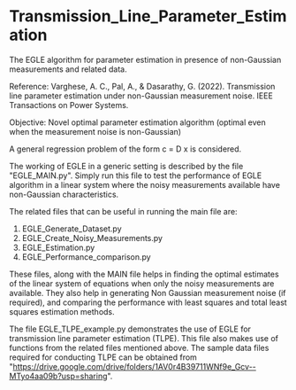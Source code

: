# Transmission_Line_Parameter_Estimation
The EGLE algorithm for parameter estimation in presence of non-Gaussian measurements and related data.

Reference: Varghese, A. C., Pal, A., & Dasarathy, G. (2022). Transmission line parameter estimation under non-Gaussian measurement noise. IEEE Transactions on Power Systems.

Objective: Novel optimal parameter estimation algorithm (optimal even when the measurement noise is non-Gaussian)

A general regression problem of the form c = D x is considered.

The working of EGLE in a generic setting is described by the file "EGLE_MAIN.py". Simply run this file to test the performance of EGLE algorithm in a linear system where the noisy measurements available have non-Gaussian characteristics.

The related files that can be useful in running the main file are:
1) EGLE_Generate_Dataset.py
2) EGLE_Create_Noisy_Measurements.py
3) EGLE_Estimation.py
4) EGLE_Performance_comparison.py

These files, along with the MAIN file helps in finding the optimal estimates of the linear system of equations when only the noisy measurements are available. They also help in generating Non Gaussian measurement noise (if required), and comparing the performance with least squares and total least squares estimation methods.

The file EGLE_TLPE_example.py demonstrates the use of EGLE for transmission line parameter estimation (TLPE). This file also makes use of functions from the related files mentioned above. The sample data files required for conducting TLPE can be obtained from "https://drive.google.com/drive/folders/1AV0r4B39711WNf9e_Gcv--MTyo4aa09b?usp=sharing".

